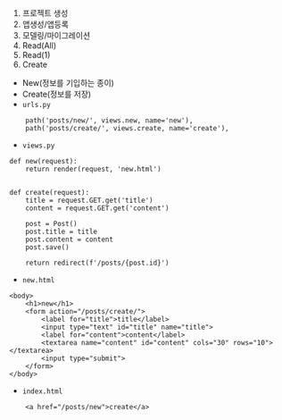 1. 프로젝트 생성
2. 앱생성/앱등록
3. 모델링/마이그레이션
4. Read(All)
5. Read(1)
6. Create
- New(정보를 기입하는 종이)
- Create(정보를 저장)
- `urls.py`
```
    path('posts/new/', views.new, name='new'),
    path('posts/create/', views.create, name='create'),
```

- `views.py`
```
def new(request):
    return render(request, 'new.html')


def create(request):
    title = request.GET.get('title')
    content = request.GET.get('content')

    post = Post()
    post.title = title
    post.content = content
    post.save()

    return redirect(f'/posts/{post.id}')
```

- `new.html`
```
<body>
    <h1>new</h1>
    <form action="/posts/create/">
        <label for="title">title</label>
        <input type="text" id="title" name="title">
        <label for="content">content</label>
        <textarea name="content" id="content" cols="30" rows="10"></textarea>
        <input type="submit">
    </form>
</body>
```

- `index.html`
```
    <a href="/posts/new">create</a>
```
